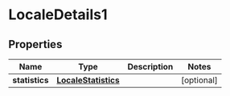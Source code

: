 

# LocaleDetails1

## Properties

Name | Type | Description | Notes
------------ | ------------- | ------------- | -------------
**statistics** | [**LocaleStatistics**](LocaleStatistics.md) |  |  [optional]



